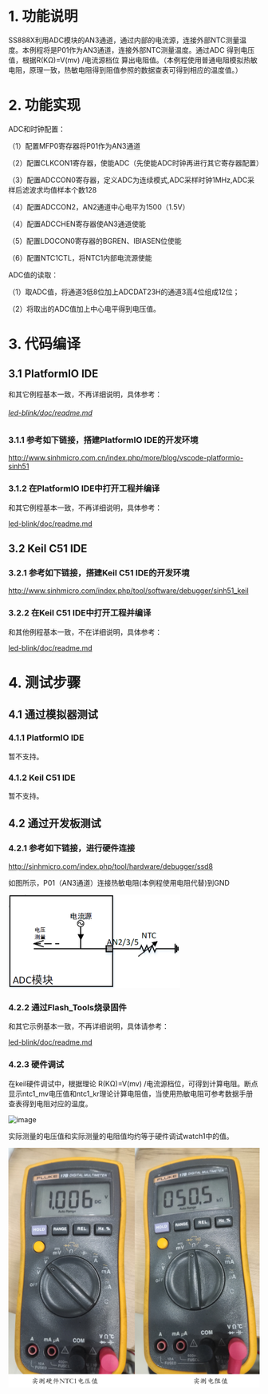 # 1. 功能说明
SS888X利用ADC模块的AN3通道，通过内部的电流源，连接外部NTC测量温度。本例程将是P01作为AN3通道，连接外部NTC测量温度。通过ADC 得到电压值，根据R(KΩ)=V(mv) /电流源档位 算出电阻值。（本例程使用普通电阻模拟热敏电阻，原理一致，热敏电阻得到阻值参照的数据查表可得到相应的温度值。）

# 2. 功能实现

ADC和时钟配置：

（1）配置MFP0寄存器将P01作为AN3通道

（2）配置CLKCON1寄存器，使能ADC（先使能ADC时钟再进行其它寄存器配置）

（3）配置ADCCON0寄存器，定义ADC为连续模式,ADC采样时钟1MHz,ADC采样后滤波求均值样本个数128

（4）配置ADCCON2，AN2通道中心电平为1500（1.5V）

（4）配置ADCCHEN寄存器使AN3通道使能

（5）配置LDOCON0寄存器的BGREN、IBIASEN位使能

（6）配置NTC1CTL，将NTC1内部电流源使能

ADC值的读取：

（1）取ADC值，将通道3低8位加上ADCDAT23H的通道3高4位组成12位；

（2）将取出的ADC值加上中心电平得到电压值。

# 3. 代码编译

## 3.1 PlatformIO IDE

和其它例程基本一致，不再详细说明，具体参考：

###### [led-blink/doc/readme.md](../../../ss881x/led-blink/doc/readme.md)

### 3.1.1 参考如下链接，搭建PlatformIO IDE的开发环境

http://www.sinhmicro.com.cn/index.php/more/blog/vscode-platformio-sinh51

### 3.1.2 在PlatformIO IDE中打开工程并编译

和其它例程基本一致，不再详细说明，具体参考：

[led-blink/doc/readme.md](../../../ss881x/led-blink/doc/readme.md)

## 3.2 Keil C51 IDE

### 3.2.1 参考如下链接，搭建Keil C51 IDE的开发环境

http://www.sinhmicro.com/index.php/tool/software/debugger/sinh51_keil

### 3.2.2 在Keil C51 IDE中打开工程并编译

和其他例程基本一致，不在详细说明，具体参考：

[led-blink/doc/readme.md](../../../ss881x/led-blink/doc/readme.md)

# 4. 测试步骤

## 4.1 通过模拟器测试
### 4.1.1 PlatformIO IDE

暂不支持。

### 4.1.2 Keil C51 IDE

暂不支持。

## 4.2 通过开发板测试

### 4.2.1 参考如下链接，进行硬件连接

http://sinhmicro.com/index.php/tool/hardware/debugger/ssd8

如图所示，P01（AN3通道）连接热敏电阻(本例程使用电阻代替)到GND

<img src="./adc-ntc1-sample-schematic.png" alt="image" style="zoom:50%;" />

### 4.2.2 通过Flash_Tools烧录固件

和其它示例基本一致，不再详细说明，具体请参考：

[led-blink/doc/readme.md](../../../ss881x/led-blink/doc/readme.md)

### 4.2.3 硬件调试

在keil硬件调试中，根据理论 R(KΩ)=V(mv) /电流源档位，可得到计算电阻。断点显示ntc1_mv电压值和ntc1_kr理论计算电阻值，当使用热敏电阻可参考数据手册查表得到电阻对应的温度。

<img src="./adc-ntc1-sample-simulator.gif" alt="image"  />

实际测量的电压值和实际测量的电阻值均约等于硬件调试watch1中的值。

<img src="./real-test.jpg" alt="image" style="zoom: 50%;" />

